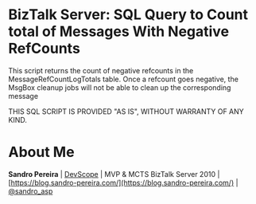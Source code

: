 # BizTalk Server: SQL Query to Count total of Messages With Negative RefCounts
This script returns the count of negative refcounts in the MessageRefCountLogTotals table. Once a refcount goes negative, the MsgBox cleanup jobs will not be able to clean up the corresponding message       

THIS SQL SCRIPT IS PROVIDED "AS IS", WITHOUT WARRANTY OF ANY KIND.

# About Me
**Sandro Pereira** | [DevScope](http://www.devscope.net/) | MVP & MCTS BizTalk Server 2010 | [https://blog.sandro-pereira.com/](https://blog.sandro-pereira.com/) | [@sandro_asp](https://twitter.com/sandro_asp)